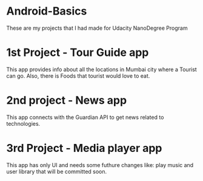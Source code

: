 # Android-Basics

These are my projects that I had made for Udacity NanoDegree Program
# 1st Project - Tour Guide app
This app provides info about all the locations in Mumbai city where a Tourist can go. 
Also, there is Foods that tourist would love to eat.

# 2nd project - News app
This app connects with the Guardian API to get news related to technologies.

# 3rd Project - Media player app
This app has only UI and needs some futhure changes like: play music and user library that will be committed soon.
